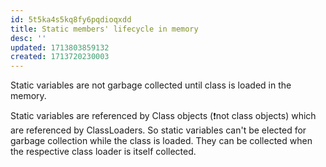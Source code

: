 ```yaml
---
id: 5t5ka4s5kq8fy6pqdioqxdd
title: Static members' lifecycle in memory
desc: ''
updated: 1713803859132
created: 1713720230003
---
```


Static variables are not garbage collected until class is loaded in the memory.

Static variables are referenced by Class objects (❗not class objects) which are referenced by ClassLoaders. So static variables can't be elected for garbage collection while the class is loaded. They can be collected when the respective class loader is itself collected.